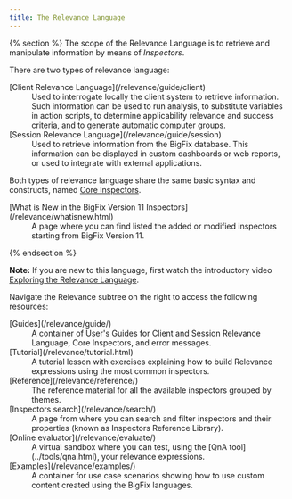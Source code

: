 ```yaml
---
title: The Relevance Language
---
```


{% section %}
The scope of the Relevance Language is to retrieve and manipulate information by means of *Inspectors*. 

<p>There are two types of relevance language:

<dl>
  <dt>[Client Relevance Language](/relevance/guide/client)</dt>
  <dd>Used to interrogate locally the client system to retrieve information. Such information can be used to run analysis, to substitute variables in action scripts, <!--or, combined and correlated with other information in a Boolean expression, -->to determine applicability relevance and success criteria, and to generate automatic computer groups.</dd>
  
  <dt>[Session Relevance Language](/relevance/guide/session)</dt>
  <dd>Used to retrieve information from the BigFix database. This information can be displayed in custom dashboards or web reports, or used to integrate with external applications.</dd>
</dl>

Both types of relevance language share the same basic syntax and constructs, named [Core Inspectors](/relevance/guide/basics/)<!--, when building the expressions-->.</p>

<dl>
  <dt>[What is New in the BigFix Version 11 Inspectors](/relevance/whatisnew.html)</dt>
  <dd>A page where you can find listed the added or modified inspectors starting from BigFix Version 11.</dd>
</dl>
{% endsection %}

**Note:** If you are new to this language, first watch the introductory video [Exploring the Relevance Language](https://www.youtube.com/watch?v=7fyGn3Inw1s ).


Navigate the Relevance subtree on the right to access the following resources:
<!-- a Tutorial, the User's Guides, the clickable list of inspectors grouped by themes, the list of inspectors and properties that you can search and filter (known as Inspectors Reference Library), and to access a Linux CentOS virtual sandbox where you can evaluate your relevance expressions for Linux.-->
<dl>
  <dt>[Guides](/relevance/guide/)</dt>
  <dd>A container of User's Guides for Client and Session Relevance Language, Core Inspectors, and error messages.</dd>
  
  <dt>[Tutorial](/relevance/tutorial.html)</dt>
  <dd>A tutorial lesson with exercises explaining how to build Relevance expressions using the most common inspectors.</dd>

  <dt>[Reference](/relevance/reference/)</dt>
  <dd>The reference material for all the available inspectors grouped by themes.</dd>
  
  <dt>[Inspectors search](/relevance/search/)</dt>
  <dd>A page from where you can search and filter inspectors and their properties (known as Inspectors Reference Library).</dd>

  <dt>[Online evaluator](/relevance/evaluate/)</dt>
  <dd>A virtual sandbox where you can test, using the [QnA tool](../tools/qna.html), your relevance expressions.</dd>
    
  <dt>[Examples](/relevance/examples/)</dt>
  <dd>A container for use case scenarios showing how to use custom content created using the BigFix languages.</dd>
</dl>
